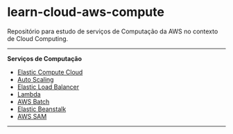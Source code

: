 # learn-cloud-aws-compute

Repositório para estudo de serviços de Computação da AWS no contexto de Cloud Computing.

---

**Serviços de Computação**

* [Elastic Compute Cloud](./ec2/)
* [Auto Scaling](./auto_scaling/)
* [Elastic Load Balancer](./elb/)
* [Lambda](./lambda/)
* [AWS Batch](./batch/)
* [Elastic Beanstalk](./beanstalk/)
* [AWS SAM](./sam/)

---
